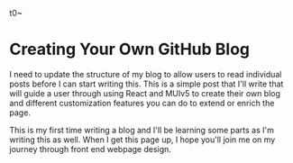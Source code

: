 t0~
# Creating Your Own GitHub Blog

I need to update the structure of my blog to
allow users to read individual posts before I 
can start writing this. This is a simple post
that I'll write that will guide a user through
using React and MUIv5 to create their own blog
and different customization features you can do
to extend or enrich the page.

This is my first time writing a blog and I'll
be learning some parts as I'm writing this as 
well. When I get this page up, I hope you'll 
join me on my journey through front end webpage
design.